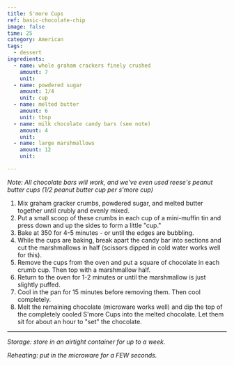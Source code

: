 ```yaml
---
title: S'more Cups
ref: basic-chocolate-chip
image: false
time: 25
category: American
tags:
  - dessert
ingredients:
  - name: whole graham crackers finely crushed
    amount: 7
    unit: 
  - name: powdered sugar
    amount: 1/4
    unit: cup
  - name: melted butter
    amount: 6
    unit: tbsp
  - name: milk chocolate candy bars (see note)
    amount: 4
    unit: 
  - name: large marshmallows
    amount: 12
    unit: 

---
```


*Note: All chocolate bars will work, and we've even used reese's peanut butter cups (1/2 peanut butter cup per s'more cup)*

1. Mix graham gracker crumbs, powdered sugar, and melted butter together until crubly and evenly mixed.
2. Put a small scoop of these crumbs in each cup of a mini-muffin tin and press down and up the sides to form a little "cup."
3. Bake at 350 for 4-5 minutes - or until the edges are bubbling.
4. While the cups are baking, break apart the candy bar into sections and cut the marshmallows in half (scissors dipped in cold water works well for this).
5. Remove the cups from the oven and put a square of chocolate in each crumb cup. Then top with a marshmallow half.
6. Return to the oven for 1-2 minutes or until the marshmallow is just slightly puffed.
7. Cool in the pan for 15 minutes before removing them. Then cool completely.
8. Melt the remaining chocolate (microware works well) and dip the top of the completely cooled S'more Cups into the melted chocolate. Let them sit for about an hour to "set" the chocolate.

---

*Storage: store in an airtight container for up to a week.*

*Reheating: put in the microware for a FEW seconds.*